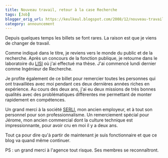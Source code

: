 ```yaml
---
title: Nouveau travail, retour à la case Recherche
tags: [Job]
blogger_orig_url: https://keulkeul.blogspot.com/2008/12/nouveau-travail-retour-la-case.html
category: announcement
---
```


Depuis quelques temps les billets se font rares. La raison est que je viens de changer de travail.

Comme indiqué dans le titre, je reviens vers le monde du public et de la recherche. Après un concours de la fonction publique, je retourne dans le laboratoire du [LISI](http://www.lisi.ensma.fr/) où j'ai effectué ma thèse. J'ai commencé lundi dernier comme Ingénieur de Recherche.

Je profite également de ce billet pour remercier toutes les personnes qui ont travaillées avec moi pendant ces deux dernières années riches en expérience. Au cours des deux ans, j'ai eu deux missions de très bonnes qualités avec des problématiques différentes me permettant de monter rapidement en compétences.

Un grand merci à la société [SERLI](http://www.serli.com/), mon ancien employeur, et à tout son personnel pour son professionnalisme. Un remerciement spécial pour Jérome, mon ancien commercial dont la culture technique est impressionnante, pour avoir cru en moi il y a deux ans.

Tout ça pour dire qu'à partir de maintenant je suis fonctionnaire et que ce blog va quand même continuer.
 
PS : un grand merci à l'agence tout risque. Ses membres se reconnaîtront.